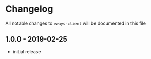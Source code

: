 # Changelog

All notable changes to `eways-client` will be documented in this file

## 1.0.0 - 2019-02-25

- initial release